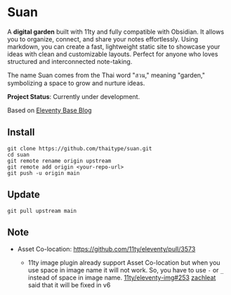 # Suan

A **digital garden** built with 11ty and fully compatible with Obsidian. It allows you to organize, connect, and share your notes effortlessly. Using markdown, you can create a fast, lightweight static site to showcase your ideas with clean and customizable layouts. Perfect for anyone who loves structured and interconnected note-taking.

The name Suan comes from the Thai word "สวน," meaning "garden," symbolizing a space to grow and nurture ideas.

**Project Status**: Currently under development.

Based on [Eleventy Base Blog](https://github.com/11ty/eleventy-base-blog)

## Install

```
git clone https://github.com/thaitype/suan.git
cd suan
git remote rename origin upstream
git remote add origin <your-repo-url>
git push -u origin main
```

## Update

```
git pull upstream main
```

## Note

- Asset Co-location: https://github.com/11ty/eleventy/pull/3573

  - 11ty image plugin already support Asset Co-location but when you use space in image name it will not work. So, you have to use `-` or `_` instead of space in image name. [11ty/eleventy-img#253](https://github.com/11ty/eleventy-img/issues/253) [zachleat](https://github.com/zachleat) said that it will be fixed in v6
